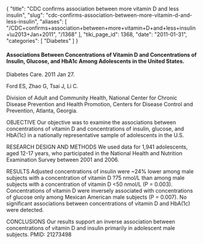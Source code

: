 {
  "title": "CDC confirms association between more vitamin D and less insulin",
  "slug": "cdc-confirms-association-between-more-vitamin-d-and-less-insulin",
  "aliases": [
    "/CDC+confirms+association+between+more+vitamin+D+and+less+insulin+\u2013+Jan+2011",
    "/1368"
  ],
  "tiki_page_id": 1368,
  "date": "2011-01-31",
  "categories": [
    "Diabetes"
  ]
}


#### Associations Between Concentrations of Vitamin D and Concentrations of Insulin, Glucose, and HbA1c Among Adolescents in the United States.

Diabetes Care. 2011 Jan 27. 

Ford ES, Zhao G, Tsai J, Li C.

Division of Adult and Community Health, National Center for Chronic Disease Prevention and Health Promotion, Centers for Disease Control and Prevention, Atlanta, Georgia.

OBJECTIVE Our objective was to examine the associations between concentrations of vitamin D and concentrations of insulin, glucose, and HbA(1c) in a nationally representative sample of adolescents in the U.S. 

RESEARCH DESIGN AND METHODS We used data for 1,941 adolescents, aged 12-17 years, who participated in the National Health and Nutrition Examination Survey between 2001 and 2006. 

RESULTS Adjusted concentrations of insulin were ~24% lower among male subjects with a concentration of vitamin D ?75 nmol/L than among male subjects with a concentration of vitamin D <50 nmol/L (P = 0.003). Concentrations of vitamin D were inversely associated with concentrations of glucose only among Mexican American male subjects (P = 0.007). No significant associations between concentrations of vitamin D and HbA(1c) were detected. 

CONCLUSIONS Our results support an inverse association between concentrations of vitamin D and insulin primarily in adolescent male subjects. PMID: 21273498
